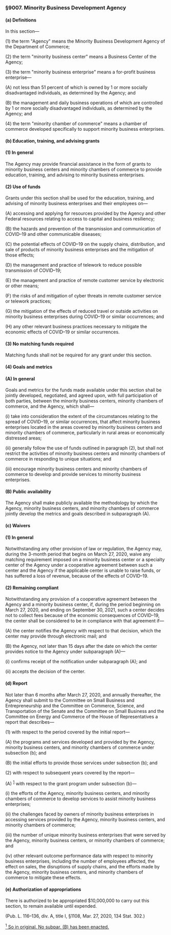 ### §9007. Minority Business Development Agency ###

#### (a) Definitions ####

In this section—

(1) the term "Agency" means the Minority Business Development Agency of the Department of Commerce;

(2) the term "minority business center" means a Business Center of the Agency;

(3) the term "minority business enterprise" means a for-profit business enterprise—

(A) not less than 51 percent of which is owned by 1 or more socially disadvantaged individuals, as determined by the Agency; and

(B) the management and daily business operations of which are controlled by 1 or more socially disadvantaged individuals, as determined by the Agency; and

(4) the term "minority chamber of commerce" means a chamber of commerce developed specifically to support minority business enterprises.

#### (b) Education, training, and advising grants ####

#### (1) In general ####

The Agency may provide financial assistance in the form of grants to minority business centers and minority chambers of commerce to provide education, training, and advising to minority business enterprises.

#### (2) Use of funds ####

Grants under this section shall be used for the education, training, and advising of minority business enterprises and their employees on—

(A) accessing and applying for resources provided by the Agency and other Federal resources relating to access to capital and business resiliency;

(B) the hazards and prevention of the transmission and communication of COVID–19 and other communicable diseases;

(C) the potential effects of COVID–19 on the supply chains, distribution, and sale of products of minority business enterprises and the mitigation of those effects;

(D) the management and practice of telework to reduce possible transmission of COVID–19;

(E) the management and practice of remote customer service by electronic or other means;

(F) the risks of and mitigation of cyber threats in remote customer service or telework practices;

(G) the mitigation of the effects of reduced travel or outside activities on minority business enterprises during COVID–19 or similar occurrences; and

(H) any other relevant business practices necessary to mitigate the economic effects of COVID–19 or similar occurrences.

#### (3) No matching funds required ####

Matching funds shall not be required for any grant under this section.

#### (4) Goals and metrics ####

#### (A) In general ####

Goals and metrics for the funds made available under this section shall be jointly developed, negotiated, and agreed upon, with full participation of both parties, between the minority business centers, minority chambers of commerce, and the Agency, which shall—

(i) take into consideration the extent of the circumstances relating to the spread of COVID–19, or similar occurrences, that affect minority business enterprises located in the areas covered by minority business centers and minority chambers of commerce, particularly in rural areas or economically distressed areas;

(ii) generally follow the use of funds outlined in paragraph (2), but shall not restrict the activities of minority business centers and minority chambers of commerce in responding to unique situations; and

(iii) encourage minority business centers and minority chambers of commerce to develop and provide services to minority business enterprises.

#### (B) Public availability ####

The Agency shall make publicly available the methodology by which the Agency, minority business centers, and minority chambers of commerce jointly develop the metrics and goals described in subparagraph (A).

#### (c) Waivers ####

#### (1) In general ####

Notwithstanding any other provision of law or regulation, the Agency may, during the 3-month period that begins on March 27, 2020, waive any matching requirement imposed on a minority business center or a specialty center of the Agency under a cooperative agreement between such a center and the Agency if the applicable center is unable to raise funds, or has suffered a loss of revenue, because of the effects of COVID–19.

#### (2) Remaining compliant ####

Notwithstanding any provision of a cooperative agreement between the Agency and a minority business center, if, during the period beginning on March 27, 2020, and ending on September 30, 2021, such a center decides not to collect fees because of the economic consequences of COVID–19, the center shall be considered to be in compliance with that agreement if—

(A) the center notifies the Agency with respect to that decision, which the center may provide through electronic mail; and

(B) the Agency, not later than 15 days after the date on which the center provides notice to the Agency under subparagraph (A)—

(i) confirms receipt of the notification under subparagraph (A); and

(ii) accepts the decision of the center.

#### (d) Report ####

Not later than 6 months after March 27, 2020, and annually thereafter, the Agency shall submit to the Committee on Small Business and Entrepreneurship and the Committee on Commerce, Science, and Transportation of the Senate and the Committee on Small Business and the Committee on Energy and Commerce of the House of Representatives a report that describes—

(1) with respect to the period covered by the initial report—

(A) the programs and services developed and provided by the Agency, minority business centers, and minority chambers of commerce under subsection (b); and

(B) the initial efforts to provide those services under subsection (b); and

(2) with respect to subsequent years covered by the report—

(A) <sup><a href="#9007_1_target" name="9007_1">1</a></sup> with respect to the grant program under subsection (b)—

(i) the efforts of the Agency, minority business centers, and minority chambers of commerce to develop services to assist minority business enterprises;

(ii) the challenges faced by owners of minority business enterprises in accessing services provided by the Agency, minority business centers, and minority chambers of commerce;

(iii) the number of unique minority business enterprises that were served by the Agency, minority business centers, or minority chambers of commerce; and

(iv) other relevant outcome performance data with respect to minority business enterprises, including the number of employees affected, the effect on sales, the disruptions of supply chains, and the efforts made by the Agency, minority business centers, and minority chambers of commerce to mitigate these effects.

#### (e) Authorization of appropriations ####

There is authorized to be appropriated $10,000,000 to carry out this section, to remain available until expended.

(Pub. L. 116–136, div. A, title I, §1108, Mar. 27, 2020, 134 Stat. 302.)

[<sup>1</sup> So in original. No subpar. (B) has been enacted.](#9007_1)
